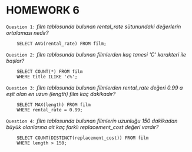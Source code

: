 # HOMEWORK 6

`Question 1:` _film tablosunda bulunan rental_rate sütunundaki değerlerin ortalaması nedir?_
```
    SELECT AVG(rental_rate) FROM film;
```
`Question 2:` _film tablosunda bulunan filmlerden kaç tanesi 'C' karakteri ile başlar?_
```
    SELECT COUNT(*) FROM film
    WHERE title ILIKE 'c%';
```
`Question 3:` _film tablosunda bulunan filmlerden rental_rate değeri 0.99 a eşit olan en uzun (length) film kaç dakikadır?_
```
    SELECT MAX(length) FROM film
    WHERE rental_rate = 0.99;
```
`Question 4:` _film tablosunda bulunan filmlerin uzunluğu 150 dakikadan büyük olanlarına ait kaç farklı replacement_cost değeri vardır?_
```
    SELECT COUNT(DISTINCT(replacement_cost)) FROM film
    WHERE length > 150;
```
